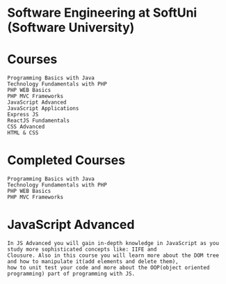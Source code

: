 # Software Engineering at SoftUni (Software University)

# Courses

```
Programming Basics with Java
Technology Fundamentals with PHP
PHP WEB Basics
PHP MVC Frameworks
JavaScript Advanced
JavaScript Applications
Express JS
ReactJS Fundamentals
CSS Advanced
HTML & CSS
```

# Completed Courses

```
Programming Basics with Java
Technology Fundamentals with PHP
PHP WEB Basics
PHP MVC Frameworks
```

# JavaScript Advanced

```
In JS Advanced you will gain in-depth knowledge in JavaScript as you study more sophisticated concepts like: IIFE and
Clousure. Also in this course you will learn more about the DOM tree and how to manipulate it(add elements and delete them),
how to unit test your code and more about the OOP(object oriented programming) part of programming with JS.
```

